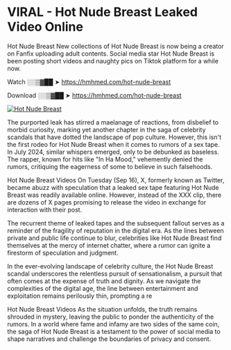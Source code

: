 # VIRAL - Hot Nude Breast Leaked Video Online

Hot Nude Breast New collections of Hot Nude Breast is now being a creator on Fanfix uploading adult contents. Social media star Hot Nude Breast is been posting short videos and naughty pics on Tiktok platform for a while now.

Watch ░░▒▓██ ➤ https://hmhmed.com/hot-nude-breast

Download ░░▒▓██ ➤ https://hmhmed.com/hot-nude-breast

[![Hot Nude Breast](https://i.imgur.com/dJHk4Zq.gif)](https://hmhmed.com/hot-nude-breast)

The purported leak has stirred a maelanage of reactions, from disbelief to morbid curiosity, marking yet another chapter in the saga of celebrity scandals that have dotted the landscape of pop culture. However, this isn't the first rodeo for Hot Nude Breast when it comes to rumors of a sex tape. In July 2024, similar whispers emerged, only to be debunked as baseless. The rapper, known for hits like "In Ha Mood," vehemently denied the rumors, critiquing the eagerness of some to believe in such falsehoods.

Hot Nude Breast Videos
On Tuesday (Sep 16), X, formerly known as Twitter, became abuzz with speculation that a leaked sex tape featuring Hot Nude Breast was readily available online. However, instead of the XXX clip, there are dozens of X pages promising to release the video in exchange for interaction with their post.

The recurrent theme of leaked tapes and the subsequent fallout serves as a reminder of the fragility of reputation in the digital era. As the lines between private and public life continue to blur, celebrities like Hot Nude Breast find themselves at the mercy of internet chatter, where a rumor can ignite a firestorm of speculation and judgment.

In the ever-evolving landscape of celebrity culture, the Hot Nude Breast scandal underscores the relentless pursuit of sensationalism, a pursuit that often comes at the expense of truth and dignity. As we navigate the complexities of the digital age, the line between entertainment and exploitation remains perilously thin, prompting a re

Hot Nude Breast Videos
As the situation unfolds, the truth remains shrouded in mystery, leaving the public to ponder the authenticity of the rumors. In a world where fame and infamy are two sides of the same coin, the saga of Hot Nude Breast is a testament to the power of social media to shape narratives and challenge the boundaries of privacy and consent.